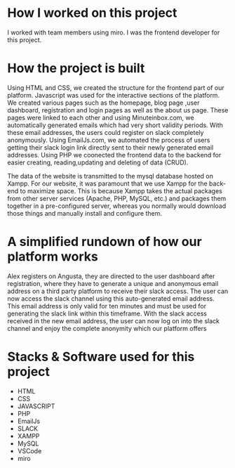 

# How I worked on this project

I worked with team members using miro. I was the frontend developer for this project.


# How the project is built

Using HTML and CSS, we created the structure for the frontend part of our platform. Javascript was used for the interactive sections of the platform. We created various pages such as the homepage, blog page ,user dashboard, registration and login pages as well as the about us page. These pages were linked to each other and using Minuteinbox.com, we automatically generated emails which had very short validity periods. With these email addresses, the users could register on slack completely anonymously. Using EmailJs.com, we automated the process of users getting their slack login link directly sent to their newly generated email addresses. Using PHP we coonected the frontend data to the backend for easier creating, reading,updating and deleting of data (CRUD).

The data of the website is transmitted to the mysql database hosted on Xampp. For our website, it was paramount that we use Xampp for the back-end to maximize space. This is because Xampp takes the actual packages from other server services (Apache, PHP, MySQL, etc.) and packages them together in a pre-configured server, whereas you normally would download those things and manually install and configure them.


# A simplified rundown of how our platform works

Alex registers on Angusta, they are directed to the user dashboard after registration, where they have to generate a unique and anonymous email address on a third party platform to receive their slack access. The user can now access the slack channel using this auto-generated email address. This email address is only valid for ten minutes and must be used for generating the slack link within this timeframe. With the slack access received in the new email address, the user can now log on into the slack channel and enjoy the complete anonymity which our platform offers


# Stacks & Software used for this project

- HTML
- CSS
- JAVASCRIPT
- PHP
- EmailJs
- SLACK
- XAMPP
- MySQL
- VSCode
- miro
